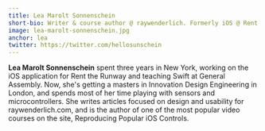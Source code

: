 ```yaml
---
title: Lea Marolt Sonnenschein
short-bio: Writer & course author @ raywenderlich. Formerly iOS @ Rent the Runway
image: lea-marolt-sonnenschein.jpg
anchor: lea
twitter: https://twitter.com/hellosunschein
---
```


**Lea Marolt Sonnenschein** spent three years in New York, working on the iOS application for Rent the Runway and teaching Swift at General Assembly. Now, she's getting a masters in Innovation Design Engineering in London, and spends most of her time playing with sensors and microcontrollers. She writes articles focused on design and usability for raywenderlich.com, and is the author of one of the most popular video courses on the site, Reproducing Popular iOS Controls.